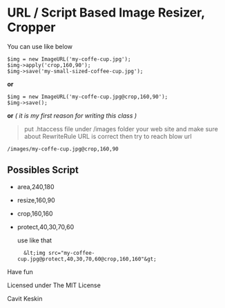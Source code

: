 URL / Script Based Image Resizer, Cropper
=========================================

You can use like below

	$img = new ImageURL('my-coffe-cup.jpg');
	$img->apply('crop,160,90');
	$img->save('my-small-sized-coffee-cup.jpg');
	
**or** 

	$img = new ImageURL('my-coffe-cup.jpg@crop,160,90');
	$img->save();  
		
**or**  _( it is my first reason for writing this class )_
	
> put .htaccess file under /images folder your web site and make sure about RewriteRule URL is correct then try to reach blow url 
		
	/images/my-coffe-cup.jpg@crop,160,90
	

Possibles Script
----------------
* area,240,180
* resize,160,90
* crop,160,160
* protect,40,30,70,60

	use like that
	
		&lt;img src="my-coffee-cup.jpg@protect,40,30,70,60@crop,160,160"&gt;


Have fun


Licensed under The MIT License


Cavit Keskin
